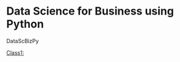 # Data Science for Business using Python
DataScBizPy

[Class1:](https://github.com/sdhar-pycourse/sdhar-pycourse.github.io/blob/main/Chapter%201.html)
